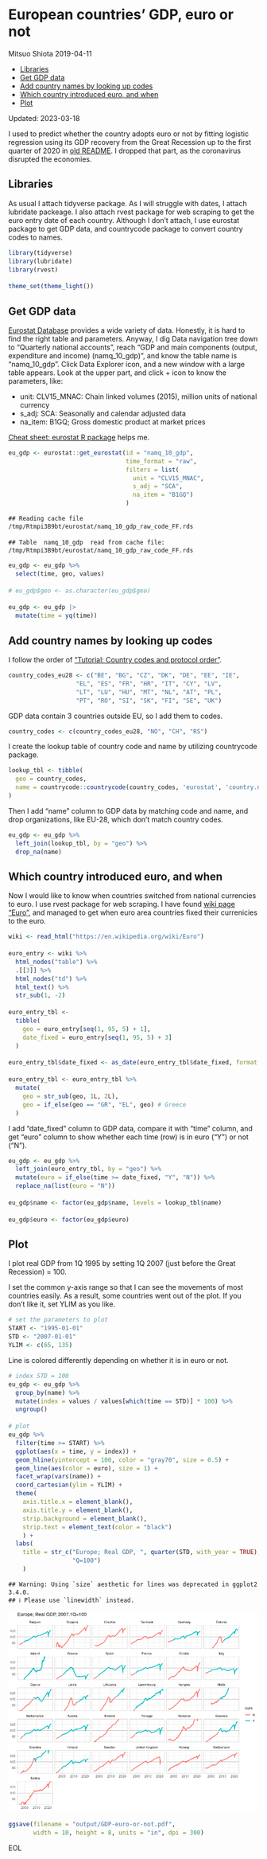 European countries’ GDP, euro or not
================
Mitsuo Shiota
2019-04-11

- <a href="#libraries" id="toc-libraries">Libraries</a>
- <a href="#get-gdp-data" id="toc-get-gdp-data">Get GDP data</a>
- <a href="#add-country-names-by-looking-up-codes"
  id="toc-add-country-names-by-looking-up-codes">Add country names by
  looking up codes</a>
- <a href="#which-country-introduced-euro-and-when"
  id="toc-which-country-introduced-euro-and-when">Which country introduced
  euro, and when</a>
- <a href="#plot" id="toc-plot">Plot</a>

Updated: 2023-03-18

I used to predict whether the country adopts euro or not by fitting
logistic regression using its GDP recovery from the Great Recession up
to the first quarter of 2020 in [old README](README_old.md). I dropped
that part, as the coronavirus disrupted the economies.

## Libraries

As usual I attach tidyverse package. As I will struggle with dates, I
attach lubridate packeage. I also attach rvest package for web scraping
to get the euro entry date of each country. Although I don’t attach, I
use eurostat package to get GDP data, and countrycode package to convert
country codes to names.

``` r
library(tidyverse)
library(lubridate)
library(rvest)

theme_set(theme_light())
```

## Get GDP data

[Eurostat Database](https://ec.europa.eu/eurostat/data/database)
provides a wide variety of data. Honestly, it is hard to find the right
table and parameters. Anyway, I dig Data navigation tree down to
“Quarterly national accounts”, reach “GDP and main components (output,
expenditure and income) (namq_10_gdp)”, and know the table name is
“namq_10_gdp”. Click Data Explorer icon, and a new window with a large
table appears. Look at the upper part, and click + icon to know the
parameters, like:

- unit: CLV15_MNAC: Chain linked volumes (2015), million units of
  national currency
- s_adj: SCA: Seasonally and calendar adjusted data
- na_item: B1GQ; Gross domestic product at market prices

[Cheat sheet: eurostat R
package](https://cran.r-project.org/web/packages/eurostat/vignettes/cheatsheet.html)
helps me.

``` r
eu_gdp <- eurostat::get_eurostat(id = "namq_10_gdp",
                                 time_format = "raw",
                                 filters = list(
                                   unit = "CLV15_MNAC",
                                   s_adj = "SCA",
                                   na_item = "B1GQ")
                                 )
```

    ## Reading cache file /tmp/Rtmpi3B9bt/eurostat/namq_10_gdp_raw_code_FF.rds

    ## Table  namq_10_gdp  read from cache file:  /tmp/Rtmpi3B9bt/eurostat/namq_10_gdp_raw_code_FF.rds

``` r
eu_gdp <- eu_gdp %>% 
  select(time, geo, values)

# eu_gdp$geo <- as.character(eu_gdp$geo)

eu_gdp <- eu_gdp |> 
  mutate(time = yq(time))
```

## Add country names by looking up codes

I follow the order of [“Tutorial: Country codes and protocol
order”](https://ec.europa.eu/eurostat/statistics-explained/index.php/Tutorial:Country_codes_and_protocol_order).

``` r
country_codes_eu28 <- c("BE", "BG", "CZ", "DK", "DE", "EE", "IE",
                   "EL", "ES", "FR", "HR", "IT", "CY", "LV",
                   "LT", "LU", "HU", "MT", "NL", "AT", "PL", 
                   "PT", "RO", "SI", "SK", "FI", "SE", "UK") 
```

GDP data contain 3 countries outside EU, so I add them to codes.

``` r
country_codes <- c(country_codes_eu28, "NO", "CH", "RS")
```

I create the lookup table of country code and name by utilizing
countrycode package.

``` r
lookup_tbl <- tibble(
  geo = country_codes,
  name = countrycode::countrycode(country_codes, 'eurostat', 'country.name')
)
```

Then I add “name” column to GDP data by matching code and name, and drop
organizations, like EU-28, which don’t match country codes.

``` r
eu_gdp <- eu_gdp %>% 
  left_join(lookup_tbl, by = "geo") %>% 
  drop_na(name)
```

## Which country introduced euro, and when

Now I would like to know when countries switched from national
currencies to euro. I use rvest package for web scraping. I have found
[wiki page “Euro”](https://en.wikipedia.org/wiki/Euro), and managed to
get when euro area countries fixed their currenicies to the euro.

``` r
wiki <- read_html("https://en.wikipedia.org/wiki/Euro")

euro_entry <- wiki %>% 
  html_nodes("table") %>% 
  .[[3]] %>% 
  html_nodes("td") %>% 
  html_text() %>% 
  str_sub(1, -2)

euro_entry_tbl <- 
  tibble(
    geo = euro_entry[seq(1, 95, 5) + 1],
    date_fixed = euro_entry[seq(1, 95, 5) + 3]
  )

euro_entry_tbl$date_fixed <- as_date(euro_entry_tbl$date_fixed, format = "%d %B %Y")

euro_entry_tbl <- euro_entry_tbl %>% 
  mutate(
    geo = str_sub(geo, 1L, 2L),
    geo = if_else(geo == "GR", "EL", geo) # Greece
  )
```

I add “date_fixed” column to GDP data, compare it with “time” column,
and get “euro” column to show whether each time (row) is in euro (“Y”)
or not (“N”).

``` r
eu_gdp <- eu_gdp %>% 
  left_join(euro_entry_tbl, by = "geo") %>% 
  mutate(euro = if_else(time >= date_fixed, "Y", "N")) %>% 
  replace_na(list(euro = "N"))

eu_gdp$name <- factor(eu_gdp$name, levels = lookup_tbl$name)

eu_gdp$euro <- factor(eu_gdp$euro)
```

## Plot

I plot real GDP from 1Q 1995 by setting 1Q 2007 (just before the Great
Recession) = 100.

I set the common y-axis range so that I can see the movements of most
countries easily. As a result, some countries went out of the plot. If
you don’t like it, set YLIM as you like.

``` r
# set the parameters to plot
START <- "1995-01-01"
STD <- "2007-01-01"
YLIM <- c(65, 135)
```

Line is colored differently depending on whether it is in euro or not.

``` r
# index STD = 100
eu_gdp <- eu_gdp %>% 
  group_by(name) %>% 
  mutate(index = values / values[which(time == STD)] * 100) %>% 
  ungroup()

# plot
eu_gdp %>% 
  filter(time >= START) %>% 
  ggplot(aes(x = time, y = index)) + 
  geom_hline(yintercept = 100, color = "gray70", size = 0.5) +
  geom_line(aes(color = euro), size = 1) +
  facet_wrap(vars(name)) +
  coord_cartesian(ylim = YLIM) +
  theme(
    axis.title.x = element_blank(),
    axis.title.y = element_blank(),
    strip.background = element_blank(),
    strip.text = element_text(color = "black")
    ) +
  labs(
    title = str_c("Europe; Real GDP, ", quarter(STD, with_year = TRUE),
                  "Q=100")
    )
```

    ## Warning: Using `size` aesthetic for lines was deprecated in ggplot2 3.4.0.
    ## ℹ Please use `linewidth` instead.

![](README_files/figure-gfm/plot-1.png)<!-- -->

``` r
ggsave(filename = "output/GDP-euro-or-not.pdf",
       width = 10, height = 8, units = "in", dpi = 300)
```

EOL
